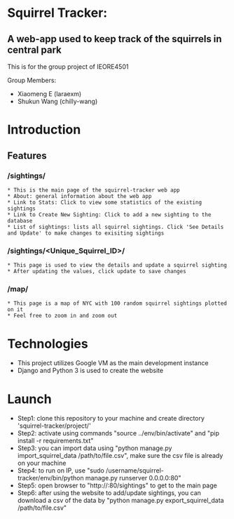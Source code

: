 # Squirrel Tracker: 
## A web-app used to keep track of the squirrels in central park

This is for the group project of IEORE4501

Group Members:
* Xiaomeng E (laraexm)
* Shukun Wang (chilly-wang)

# Introduction
## Features
### /sightings/
    * This is the main page of the squirrel-tracker web app
    * About: general information about the web app
    * Link to Stats: Click to view some statistics of the existing sightings
    * Link to Create New Sighting: Click to add a new sighting to the database
    * List of sightings: lists all squirrel sightings. Click 'See Details and Update' to make changes to exisiting sightings
    
### /sightings/<Unique_Squirrel_ID>/
    * This page is used to view the details and update a squirrel sighting
    * After updating the values, click update to save changes

### /map/
    * This page is a map of NYC with 100 random squirrel sightings plotted on it
    * Feel free to zoom in and zoom out
   
# Technologies
   * This project utilizes Google VM as the main development instance
   * Django and Python 3 is used to create the website

# Launch
   * Step1: clone this repository to your machine and create directory 'squirrel-tracker/project/'
   * Step2: activate using commands "source ../env/bin/activate" and "pip install -r requirements.txt"
   * Step3: you can import data using "python manage.py import_squirrel_data /path/to/file.csv", make sure the csv file is already on your machine
   * Step4: to run on IP, use "sudo /username/squirrel-tracker/env/bin/python manage.py runserver 0.0.0.0:80"
   * Step5: open browser to "http://<External IP>:80/sightings" to get to the main page
   * Step6: after using the website to add/update sightings, you can download a csv of the data by "python manage.py export_squirrel_data /path/to/file.csv"
